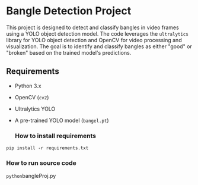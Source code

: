 # Bangle Detection Project


This project is designed to detect and classify bangles in video frames using a YOLO object detection model. The code leverages the `ultralytics` library for YOLO object detection and OpenCV for video processing and visualization. The goal is to identify and classify bangles as either "good" or "broken" based on the trained model's predictions.


## Requirements
- Python 3.x
- OpenCV (`cv2`)
- Ultralytics YOLO
- A pre-trained YOLO model (`bangel.pt`)

  ### How to install requirements
`
pip install -r requirements.txt
`
### How to run source code
`
python `bangleProj.py

